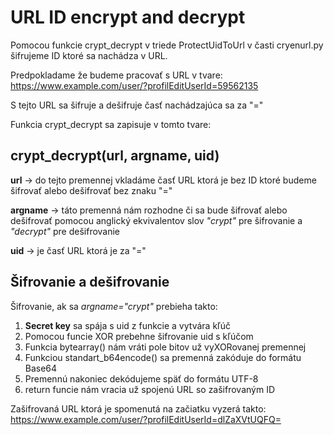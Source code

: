 # URL ID encrypt and decrypt

Pomocou funkcie crypt_decrypt v triede ProtectUidToUrl v časti cryenurl.py šifrujeme ID ktoré sa nachádza v URL.

Predpokladame že budeme pracovať s URL v tvare:
https://www.example.com/user/?profilEditUserId=59562135

S tejto URL sa šifruje a dešifruje časť nachádzajúca sa za "=" 

Funkcia crypt_decrypt sa zapisuje v tomto tvare:
## crypt_decrypt(url, argname, uid)

**url** -> do tejto premennej vkladáme časť URL ktorá je bez ID ktoré budeme šifrovať alebo dešifrovať bez znaku "="

**argname** -> táto premenná nám rozhodne či sa bude šifrovať alebo dešifrovať pomocou anglický ekvivalentov slov *"crypt"* pre šifrovanie a *"decrypt"* pre dešifrovanie

**uid** -> je časť URL ktorá je za "="

## Šifrovanie a dešifrovanie

Šifrovanie, ak sa *argname="crypt"* prebieha takto:
1. **Secret key** sa spája s uid z funkcie a vytvára kľúč
2. Pomocou funcie XOR prebehne šifrovanie uid s kľúčom
3. Funkcia bytearray() nám vráti pole bitov už vyXORovanej premennej
4. Funkciou standart_b64encode() sa premenná zakóduje do formátu Base64
5. Premennú nakoniec dekódujeme späť do formátu UTF-8
6. return funcie nám vracia už spojenú URL so zašifrovaným ID

Zašifrovaná URL ktorá je spomenutá na začiatku vyzerá takto:
https://www.example.com/user/?profilEditUserId=dlZaXVtUQFQ=
